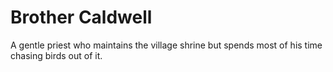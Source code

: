 # Brother Caldwell
A gentle priest who maintains the village shrine but spends most of his time chasing birds out of it.